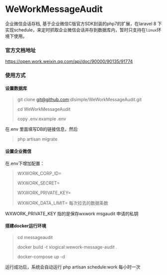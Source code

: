 # WeWorkMessageAudit
企业微信会话存档, 基于企业微信C版官方SDK封装的php7的扩展，在laravel 8 下实现schedule，来定时抓取企业微信会话并存到数据库内，暂时只支持在`linux`环境下使用。

### 官方文档地址
https://open.work.weixin.qq.com/api/doc/90000/90135/91774

### 使用方式
#### 设置数据库
> git clone git@github.com:dlsimple/WeWorkMessageAudit.git
> 
> cd WeWorkMessageAudit
>
> copy .env.example .env

在.env 里面填写DB的链接信息，然后

> php artisan migrate

#### 设置企业微信
在.env下增加配置：
> WXWORK_CORP_ID=
> 
> WXWORK_SECRET=
>
> WXWORK_PRIVATE_KEY=
>
> WXWORK_DATA_LIMIT= 每次拉去的数据条数


WXWORK_PRIVATE_KEY 指的是保存wxwork msgaudit 申请的私钥

#### 搭建docker运行环境
> cd messageaudit
>
> docker build -t xlogical:wework-message-audit  .
>
> docker-compose up -d


运行成功后，系统会自动运行 php artisan schedule:work 每小时一次
